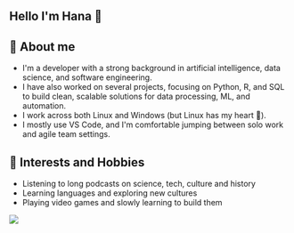 ## Hello I'm Hana 🌸

## 🌟 About me
- I'm a developer with a strong background in artificial intelligence, data science, and software engineering.
- I have also worked on several projects, focusing on Python, R, and SQL to build clean, scalable solutions for data processing, ML, and automation.
- I work across both Linux and Windows (but Linux has my heart 🐧).
- I mostly use VS Code, and I'm comfortable jumping between solo work and agile team settings.

## 🌱 Interests and Hobbies
- Listening to long podcasts on science, tech, culture and history
- Learning languages and exploring new cultures
- Playing video games and slowly learning to build them

![](https://komarev.com/ghpvc/?username=hanaeddoud-poc&color=green&style=flat-square)
